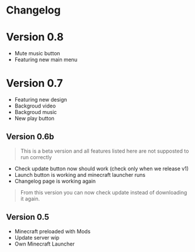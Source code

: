 # Changelog

# Version 0.8
- Mute music button
- Featuring new main menu




# Version 0.7
- Featuring new design
- Backgroud video 
- Backgroud music 
- New play button 

## Version 0.6b 
> This is a beta version and all features listed here are not supposted to run correctly  
- Check update button now should work (check only when we release v1)
- Launch button is working and minecraft launcher runs
- Changelog page is working again

> From this version you can now check update instead of downloading it again.

## Version 0.5
- Minecraft preloaded with Mods
- Update server wip
- Own Minecraft Launcher
